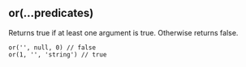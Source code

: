 ## or(...predicates)

Returns true if at least one argument is true. Otherwise returns false.

    or('', null, 0) // false
    or(1, '', 'string') // true